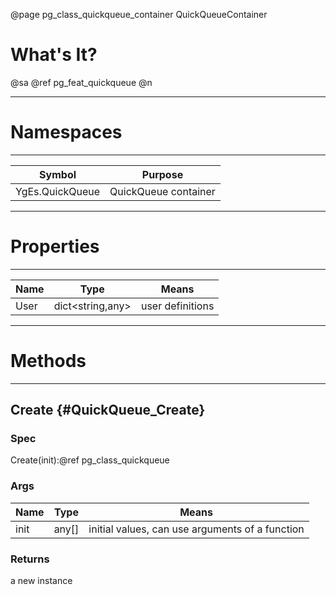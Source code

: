 ﻿@page pg_class_quickqueue_container QuickQueueContainer

# What's It?

@sa @ref pg_feat_quickqueue @n

-----
# Namespaces

-----
| Symbol | Purpose |
|--------|---------|
| YgEs.QuickQueue | QuickQueue container |

-----
# Properties

-----
| Name | Type | Means |
|------|------|-------|
| User | dict<string,any> | user definitions |

-----
# Methods

-----
## Create {#QuickQueue_Create}

### Spec

Create(init):@ref pg_class_quickqueue

### Args

| Name | Type | Means |
|------|------|-------|
| init | any[] | initial values, can use arguments of a function |

### Returns

a new instance
